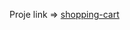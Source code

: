 Proje link => [shopping-cart](https://64ef26d6d9b0487f1f278f2f--elegant-bavarois-204647.netlify.app/)
